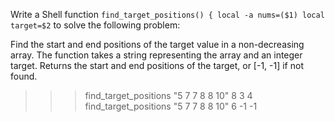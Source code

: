 Write a Shell function `find_target_positions() {
local -a nums=($1)
local target=$2` to solve the following problem:

Find the start and end positions of the target value in a non-decreasing array.
The function takes a string representing the array and an integer target.
Returns the start and end positions of the target, or [-1, -1] if not found.
>>> find_target_positions "5 7 7 8 8 10" 8
3 4
>>> find_target_positions "5 7 7 8 8 10" 6
-1 -1
